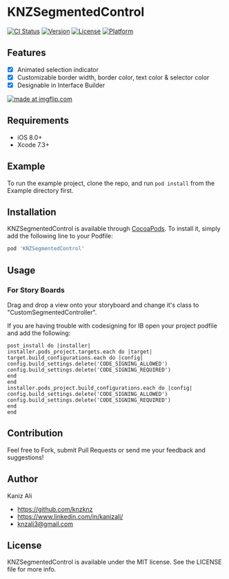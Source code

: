 # KNZSegmentedControl

[![CI Status](https://img.shields.io/travis/knzknz/KNZSegmentedControl.svg?style=flat)](https://travis-ci.org/knzknz/KNZSegmentedControl)
[![Version](https://img.shields.io/cocoapods/v/KNZSegmentedControl.svg?style=flat)](https://cocoapods.org/pods/KNZSegmentedControl)
[![License](https://img.shields.io/cocoapods/l/KNZSegmentedControl.svg?style=flat)](https://cocoapods.org/pods/KNZSegmentedControl)
[![Platform](https://img.shields.io/cocoapods/p/KNZSegmentedControl.svg?style=flat)](https://cocoapods.org/pods/KNZSegmentedControl)

## Features

- [x] Animated selection indicator
- [x] Customizable border width, border color, text color & selector color
- [x] Designable in Interface Builder

<a href="https://imgflip.com/gif/2eumxi"><img src="https://i.imgflip.com/2eumxi.gif" title="made at imgflip.com"/></a>

## Requirements

* iOS 8.0+
* Xcode 7.3+

## Example

To run the example project, clone the repo, and run `pod install` from the Example directory first.

## Installation

KNZSegmentedControl is available through [CocoaPods](https://cocoapods.org). To install
it, simply add the following line to your Podfile:

```ruby
pod 'KNZSegmentedControl'
```

## Usage

### For Story Boards

Drag and drop a view onto your storyboard and change it's class to "CustomSegmentedController". 

If you are having trouble with codesigning for IB open your project podfile and add the following:
```
post_install do |installer|
installer.pods_project.targets.each do |target|
target.build_configurations.each do |config|
config.build_settings.delete('CODE_SIGNING_ALLOWED')
config.build_settings.delete('CODE_SIGNING_REQUIRED')
end
end
installer.pods_project.build_configurations.each do |config|
config.build_settings.delete('CODE_SIGNING_ALLOWED')
config.build_settings.delete('CODE_SIGNING_REQUIRED')
end
end
```

## Contribution

Feel free to Fork, submit Pull Requests or send me your feedback and suggestions!

## Author
Kaniz Ali

* https://github.com/knzknz
* https://www.linkedin.com/in/kanizali/
* knzali3@gmail.com

## License

KNZSegmentedControl is available under the MIT license. See the LICENSE file for more info.
